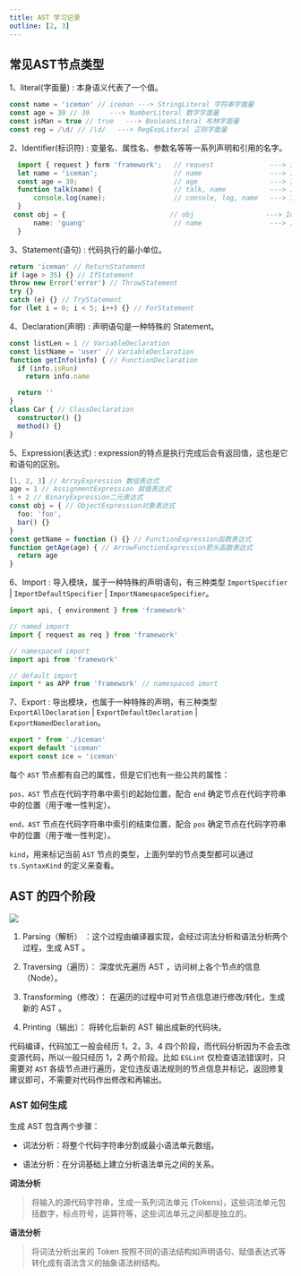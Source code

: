 ```yaml
---
title: AST 学习记录
outline: [2, 3]
---
```


## 常见AST节点类型

1、literal(字面量) : 本身语义代表了一个值。

```ts
const name = 'iceman' // iceman ---> StringLiteral 字符串字面量
const age = 30 // 30     ---> NumberLiteral 数字字面量
const isMan = true // true   ---> BooleanLiteral 布林字面量
const reg = /\d/ // /\d/   ---> RegExpLiteral 正则字面量
```

2、Identifier(标识符) : 变量名、属性名、参数名等等一系列声明和引用的名字。

```ts
  import { request } form 'framework';   // request              ---> Identifier
  let name = 'iceman';                   // name                 ---> Identifier
  const age = 30;                        // age                  ---> Identifier
  function talk(name) {                  // talk, name           ---> Identifier
      console.log(name);                 // console, log, name   ---> Identifier
  }
 const obj = {                          // obj                  ---> Identifier
      name: 'guang'                      // name                 ---> Identifier
  }

```

3、Statement(语句) : 代码执行的最小单位。

```ts
return 'iceman' // ReturnStatement
if (age > 35) {} // IfStatement
throw new Error('error') // ThrowStatement
try {}
catch (e) {} // TryStatement
for (let i = 0; i < 5; i++) {} // ForStatement
```

4、Declaration(声明) : 声明语句是一种特殊的 Statement。

```ts
const listLen = 1 // VariableDeclaration
const listName = 'user' // VariableDeclaration
function getInfo(info) { // FunctionDeclaration
  if (info.isRun)
    return info.name

  return ''
}
class Car { // ClassDeclaration
  constructor() {}
  method() {}
}
```

5、Expression(表达式) : expression的特点是执行完成后会有返回值，这也是它和语句的区别。

```ts
[1, 2, 3] // ArrayExpression 数组表达式
age = 1 // AssignmentExpression 赋值表达式
1 + 2 // BinaryExpression二元表达式
const obj = { // ObjectExpression对象表达式
  foo: 'foo',
  bar() {}
}
const getName = function () {} // FunctionExpression函数表达式
function getAge(age) { // ArrowFunctionExpression箭头函数表达式
  return age
}
```

6、Import : 导入模块，属于一种特殊的声明语句，有三种类型 `ImportSpecifier` | `ImportDefaultSpecifier` | `ImportNamespaceSpecifier`。

```ts
import api, { environment } from 'framework'

// named import
import { request as req } from 'framework'

// namespaced import
import api from 'framework'

// default import
import * as APP from 'framework' // namespaced imort
```

7、Export : 导出模块，也属于一种特殊的声明，有三种类型 `ExportAllDeclaration` | `ExportDefaultDeclaration` | `ExportNamedDeclaration`。

```ts
export * from './iceman'
export default 'iceman'
export const ice = 'iceman'
```

每个 `AST` 节点都有自己的属性，但是它们也有一些公共的属性：

`pos，AST` 节点在代码字符串中索引的起始位置，配合 `end` 确定节点在代码字符串中的位置（用于唯一性判定）。

`end，AST` 节点在代码字符串中索引的结束位置，配合 `pos` 确定节点在代码字符串中的位置（用于唯一性判定）。

`kind`，用来标记当前 `AST` 节点的类型，上面列举的节点类型都可以通过 `ts.SyntaxKind` 的定义来查看。

## AST 的四个阶段

![](https://github.com/ast-grep/ast-grep.github.io/assets/96854855/23916d9b-ed28-480b-aaf2-b7432d232aaf)

1. Parsing（解析） ：这个过程由编译器实现，会经过词法分析和语法分析两个过程，生成 AST 。

2. Traversing（遍历）： 深度优先遍历 AST ，访问树上各个节点的信息（Node）。

3. Transforming（修改）： 在遍历的过程中可对节点信息进行修改/转化，生成新的 AST 。

4. Printing（输出）： 将转化后新的 AST 输出成新的代码块。

代码编译，代码加工一般会经历 1，2，3，4 四个阶段，而代码分析因为不会去改变源代码，所以一般只经历 1，2 两个阶段。比如 `ESLint` 仅检查语法错误时，只需要对 `AST` 各级节点进行遍历，定位违反语法规则的节点信息并标记，返回修复建议即可，不需要对代码作出修改和再输出。

### AST 如何生成

生成 AST 包含两个步骤：

- 词法分析：将整个代码字符串分割成最小语法单元数组。

- 语法分析：在分词基础上建立分析语法单元之间的关系。

**词法分析**

>将输入的源代码字符串，生成一系列词法单元 (Tokens)，这些词法单元包括数字，标点符号，运算符等，这些词法单元之间都是独立的。

**语法分析**

>将词法分析出来的 Token 按照不同的语法结构如声明语句、赋值表达式等转化成有语法含义的抽象语法树结构。